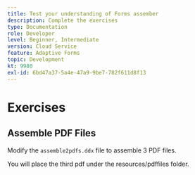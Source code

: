 ```yaml
---
title: Test your understanding of Forms assember
description: Complete the exercises
type: Documentation
role: Developer
level: Beginner, Intermediate
version: Cloud Service
feature: Adaptive Forms
topic: Development
kt: 9980
exl-id: 6bd47a37-5a4e-47a9-9be7-782f611d8f13
---
```

# Exercises

## Assemble PDF Files

Modify the `assemble2pdfs.ddx` file to assemble 3 PDF files.

You will place the third pdf under the resources/pdffiles folder.
